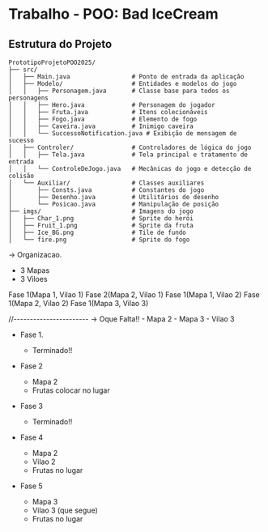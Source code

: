 # Trabalho - POO: Bad IceCream

## Estrutura do Projeto

```tree
PrototipoProjetoPOO2025/
├── src/
│   ├── Main.java                 # Ponto de entrada da aplicação
│   ├── Modelo/                   # Entidades e modelos do jogo
│   │   ├── Personagem.java       # Classe base para todos os personagens
│   │   ├── Hero.java             # Personagem do jogador
│   │   ├── Fruta.java            # Itens colecionáveis
│   │   ├── Fogo.java             # Elemento de fogo
│   │   ├── Caveira.java          # Inimigo caveira
│   │   └── SuccessoNotification.java # Exibição de mensagem de sucesso
│   ├── Controler/                # Controladores de lógica do jogo
│   │   ├── Tela.java             # Tela principal e tratamento de entrada
│   │   └── ControleDeJogo.java   # Mecânicas do jogo e detecção de colisão
│   └── Auxiliar/                 # Classes auxiliares
│       ├── Consts.java           # Constantes do jogo
│       ├── Desenho.java          # Utilitários de desenho
│       └── Posicao.java          # Manipulação de posição
├── imgs/                         # Imagens do jogo
│   ├── Char_1.png                # Sprite do herói
│   ├── Fruit_1.png               # Sprite da fruta
│   ├── Ice_BG.png                # Tile de fundo
│   └── fire.png                  # Sprite do fogo
```

-> Organizacao.
- 3 Mapas 
- 3 Viloes

Fase 1(Mapa 1, Vilao 1)
Fase 2(Mapa 2, Vilao 1)
Fase 1(Mapa 1, Vilao 2)
Fase 1(Mapa 2, Vilao 2)
Fase 1(Mapa 3, Vilao 3)

//-----------------------
-> Oque Falta!!
    - Mapa 2
    - Mapa 3
    - Vilao 3

- Fase 1.
    * Terminado!!

- Fase 2
    * Mapa 2
    * Frutas colocar no lugar

- Fase 3
    * Terminado!!

- Fase 4
    * Mapa 2
    * Vilao 2
    * Frutas no lugar

- Fase 5
    * Mapa 3
    * Vilao 3 (que segue)
    * Frutas no lugar
